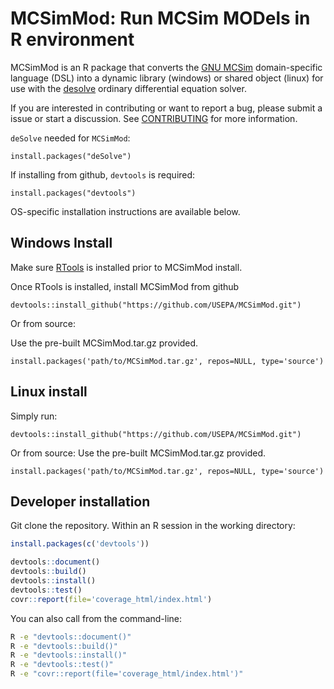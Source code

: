 # MCSimMod: Run MCSim MODels in R environment

MCSimMod is an R package that converts the [GNU MCSim](https://www.gnu.org/software/mcsim/) domain-specific language (DSL) into a dynamic library (windows) or shared object (linux) for use with the [desolve](https://cran.r-project.org/web/packages/deSolve/index.html) ordinary differential equation solver.

If you are interested in contributing or want to report a bug, please submit a issue or start a discussion. See [CONTRIBUTING](CONTRIBUTING.md) for more information.

`deSolve` needed for `MCSimMod`:

`install.packages("deSolve")`

If installing from github, `devtools` is required:

`install.packages("devtools")`

OS-specific installation instructions are available below.

## Windows Install
Make sure [RTools](https://cran.r-project.org/bin/windows/Rtools/) is installed prior to MCSimMod install.

Once RTools is installed, install MCSimMod from github

`devtools::install_github("https://github.com/USEPA/MCSimMod.git")`

Or from source:

Use the pre-built MCSimMod.tar.gz provided.

```
install.packages('path/to/MCSimMod.tar.gz', repos=NULL, type='source')
```

## Linux install
Simply run:

`devtools::install_github("https://github.com/USEPA/MCSimMod.git")`

Or from source:
Use the pre-built MCSimMod.tar.gz provided.

```
install.packages('path/to/MCSimMod.tar.gz', repos=NULL, type='source')
```

## Developer installation

Git clone the repository. Within an R session in the working directory:

```R
install.packages(c('devtools'))

devtools::document()
devtools::build()
devtools::install()
devtools::test()
covr::report(file='coverage_html/index.html')
```

You can also call from the command-line:

```bash
R -e "devtools::document()"
R -e "devtools::build()"
R -e "devtools::install()"
R -e "devtools::test()"
R -e "covr::report(file='coverage_html/index.html')"
```
